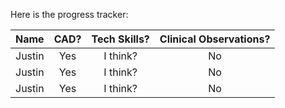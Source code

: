 Here is the progress tracker:

| Name            | CAD?          | Tech Skills?   | Clinical Observations? | 
| :-------------: |:-------------:| :-------------:| :--------------------: |
| Justin          | Yes           | I think?       | No                     |
| Justin          | Yes           | I think?       | No                     |
| Justin          | Yes           | I think?       | No                     |

